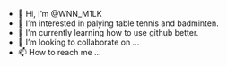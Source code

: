 - 👋 Hi, I’m @WNN_M1LK
- 👀 I’m interested in palying table tennis and badminten. 
- 🌱 I’m currently learning how to use github better.
- 💞️ I’m looking to collaborate on ...
- 📫 How to reach me ...

<!---
WNN-rad1an1/WNN-rad1an1 is a ✨ special ✨ repository because its `README.md` (this file) appears on your GitHub profile.
You can click the Preview link to take a look at your changes.
--->
